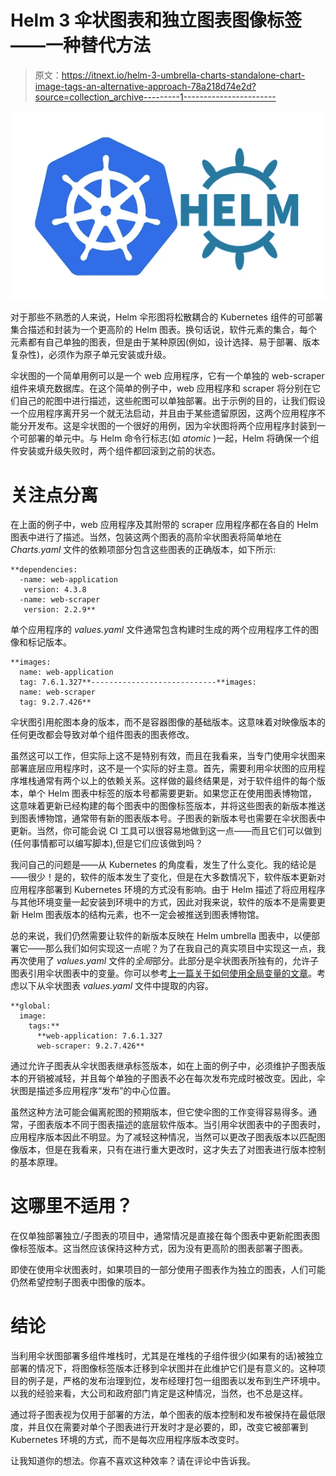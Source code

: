 # Helm 3 伞状图表和独立图表图像标签——一种替代方法

> 原文：<https://itnext.io/helm-3-umbrella-charts-standalone-chart-image-tags-an-alternative-approach-78a218d74e2d?source=collection_archive---------1----------------------->

![](img/dcda151be4d4c287372b82b3010ad989.png)

对于那些不熟悉的人来说，Helm 伞形图将松散耦合的 Kubernetes 组件的可部署集合描述和封装为一个更高阶的 Helm 图表。换句话说，软件元素的集合，每个元素都有自己单独的图表，但是由于某种原因(例如，设计选择、易于部署、版本复杂性)，必须作为原子单元安装或升级。

伞状图的一个简单用例可以是一个 web 应用程序，它有一个单独的 web-scraper 组件来填充数据库。在这个简单的例子中，web 应用程序和 scraper 将分别在它们自己的舵图中进行描述，这些舵图可以单独部署。出于示例的目的，让我们假设一个应用程序离开另一个就无法启动，并且由于某些遗留原因，这两个应用程序不能分开发布。这是伞状图的一个很好的用例，因为伞状图将两个应用程序封装到一个可部署的单元中。与 Helm 命令行标志(如 *atomic* )一起，Helm 将确保一个组件安装或升级失败时，两个组件都回滚到之前的状态。

# 关注点分离

在上面的例子中，web 应用程序及其附带的 scraper 应用程序都在各自的 Helm 图表中进行了描述。当然，包装这两个图表的高阶伞状图表将简单地在 *Charts.yaml* 文件的依赖项部分包含这些图表的正确版本，如下所示:

```
**dependencies:
  -name: web-application
   version: 4.3.8
  -name: web-scraper
   version: 2.2.9**
```

单个应用程序的 *values.yaml* 文件通常包含构建时生成的两个应用程序工件的图像和标记版本。

```
**images:
  name: web-application
  tag: 7.6.1.327**----------------------------**images:
  name: web-scraper
  tag: 9.2.7.426**
```

伞状图引用舵图本身的版本，而不是容器图像的基础版本。这意味着对映像版本的任何更改都会导致对单个组件图表的图表修改。

虽然这可以工作，但实际上这不是特别有效，而且在我看来，当专门使用伞状图来部署底层应用程序时，这不是一个实际的好主意。首先，需要利用伞状图的应用程序堆栈通常有两个以上的依赖关系。这样做的最终结果是，对于软件组件的每个版本，单个 Helm 图表中标签的版本号都需要更新。如果您正在使用图表博物馆，这意味着更新已经构建的每个图表中的图像标签版本，并将这些图表的新版本推送到图表博物馆，通常带有新的图表版本号。子图表的新版本号也需要在伞状图表中更新。当然，你可能会说 CI 工具可以很容易地做到这一点——而且它们可以做到(任何事情都可以编写脚本),但是它们应该做到吗？

我问自己的问题是——从 Kubernetes 的角度看，发生了什么变化。我的结论是——很少！是的，软件的版本发生了变化，但是在大多数情况下，软件版本更新对应用程序部署到 Kubernetes 环境的方式没有影响。由于 Helm 描述了将应用程序与其他环境变量一起安装到环境中的方式，因此对我来说，软件的版本不是需要更新 Helm 图表版本的结构元素，也不一定会被推送到图表博物馆。

总的来说，我们仍然需要让软件的新版本反映在 Helm umbrella 图表中，以便部署它——那么我们如何实现这一点呢？为了在我自己的真实项目中实现这一点，我再次使用了 *values.yaml* 文件的*全局*部分。此部分是伞状图表所独有的，允许子图表引用伞状图表中的变量。你可以参考[上一篇关于如何使用全局变量的文章](https://medium.com/@chris.parker.za/helm-3-umbrella-charts-global-values-in-sub-charts-666437d4ed28)。考虑以下从伞状图表 *values.yaml* 文件中提取的内容。

```
**global:
  image:
    tags:**
      **web-application: 7.6.1.327
      web-scraper: 9.2.7.426**
```

通过允许子图表从伞状图表继承标签版本，如在上面的例子中，必须维护子图表版本的开销被减轻，并且每个单独的子图表不必在每次发布完成时被改变。因此，伞状图是描述多应用程序“发布”的中心位置。

虽然这种方法可能会偏离舵图的预期版本，但它使伞图的工作变得容易得多。通常，子图表版本不同于图表描述的底层软件版本。当引用伞状图表中的子图表时，应用程序版本因此不明显。为了减轻这种情况，当然可以更改子图表版本以匹配图像版本，但是在我看来，只有在进行重大更改时，这才失去了对图表进行版本控制的基本原理。

# 这哪里不适用？

在仅单独部署独立/子图表的项目中，通常情况是直接在每个图表中更新舵图表图像标签版本。这当然应该保持这种方式，因为没有更高阶的图表部署子图表。

即使在使用伞状图表时，如果项目的一部分使用子图表作为独立的图表，人们可能仍然希望控制子图表中图像的版本。

# 结论

当利用伞状图部署多组件堆栈时，尤其是在堆栈的子组件很少(如果有的话)被独立部署的情况下，将图像标签版本迁移到伞状图并在此维护它们是有意义的。这种项目的例子是，严格的发布治理到位，发布经理打包一组图表以发布到生产环境中。以我的经验来看，大公司和政府部门肯定是这种情况，当然，也不总是这样。

通过将子图表视为仅用于部署的方法，单个图表的版本控制和发布被保持在最低限度，并且仅在需要对单个子图表进行开发时才是必要的，即，改变它被部署到 Kubernetes 环境的方式，而不是每次应用程序版本改变时。

让我知道你的想法。你喜不喜欢这种效率？请在评论中告诉我。